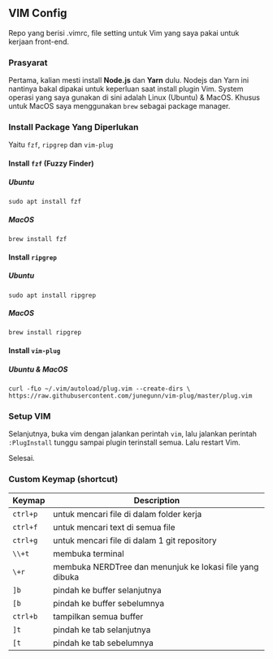 ## VIM Config

Repo yang berisi .vimrc, file setting untuk Vim yang saya pakai untuk kerjaan front-end.

### Prasyarat

Pertama, kalian mesti install **Node.js** dan **Yarn** dulu. Nodejs dan Yarn ini nantinya bakal dipakai untuk keperluan saat install plugin Vim. System operasi yang saya gunakan di sini adalah Linux (Ubuntu) & MacOS. Khusus untuk MacOS saya menggunakan ```brew``` sebagai package manager. 

### Install Package Yang Diperlukan

Yaitu ```fzf```, ```ripgrep``` dan ```vim-plug```

#### Install ```fzf``` (Fuzzy Finder)

##### Ubuntu
```
sudo apt install fzf
```

##### MacOS
```
brew install fzf
```

#### Install ```ripgrep```

##### Ubuntu
```
sudo apt install ripgrep
```

##### MacOS
```
brew install ripgrep
```

#### Install ```vim-plug```

##### Ubuntu & MacOS
```
curl -fLo ~/.vim/autoload/plug.vim --create-dirs \
https://raw.githubusercontent.com/junegunn/vim-plug/master/plug.vim
```

### Setup VIM

Selanjutnya, buka vim dengan jalankan perintah `vim`, lalu jalankan perintah ```:PlugInstall``` tunggu sampai plugin terinstall semua. Lalu restart Vim.

Selesai.

### Custom Keymap (shortcut)

| Keymap  | Description |
| ------------- | ------------- |
| ```ctrl+p``` | untuk mencari file di dalam folder kerja |
| ```ctrl+f``` | untuk mencari text di semua file |
| ```ctrl+g``` | untuk mencari file di dalam 1 git repository |
| ```\\+t``` | membuka terminal |
| ```\+r``` | membuka NERDTree dan menunjuk ke lokasi file yang dibuka |
| ```]b``` | pindah ke buffer selanjutnya |
| ```[b``` | pindah ke buffer sebelumnya |
| ```ctrl+b``` | tampilkan semua buffer |
| ```]t``` | pindah ke tab selanjutnya |
| ```[t``` | pindah ke tab sebelumnya |




